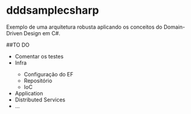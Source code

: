 # dddsamplecsharp
Exemplo de uma arquitetura robusta aplicando os conceitos do Domain-Driven Design em C#.

##TO DO
<ul>
<li>Comentar os testes</li>
<li>Infra</li>
<ul>
<li>Configuração do EF</li>
<li>Repositório</li>
<li>IoC</li>
</ul>
<li>Application</li>
<li>Distributed Services</li>
<li>...</li>
</ul>
